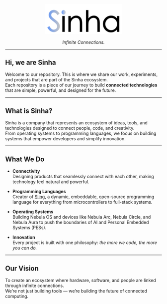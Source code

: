 <p align="center">
  <img src="Sinha.png" alt="Sinha Logo" width="250"/>
</p>

<p align="center">
  <em>Infinite Connections.</em>
</p>

---

## Hi, we are Sinha

Welcome to our repository. This is where we share our work, experiments, and projects that are part of the Sinha ecosystem.  
Each repository is a piece of our journey to build **connected technologies** that are simple, powerful, and designed for the future.

---

## What is Sinha?

Sinha is a company that represents an ecosystem of ideas, tools, and technologies designed to connect people, code, and creativity.  
From operating systems to programming languages, we focus on building systems that empower developers and simplify innovation.

---

## What We Do

- **Connectivity**  
  Designing products that seamlessly connect with each other, making technology feel natural and powerful.

- **Programming Languages**  
  Creator of [Sling](https://github.com/Open-Sling/Sling/), a dynamic, embeddable, open-source programming language for everything from microcontrollers to full-stack systems.

- **Operating Systems**  
  Building Nebula OS and devices like Nebula Arc, Nebula Circle, and Nebula Aura to push the boundaries of AI and Personal Embedded Systems (PESs).
- **Innovation**  
  Every project is built with one philosophy: *the more we code, the more you can do.*

---

## Our Vision

To create an ecosystem where hardware, software, and people are linked through infinite connections.  
We’re not just building tools — we’re building the future of connected computing.
